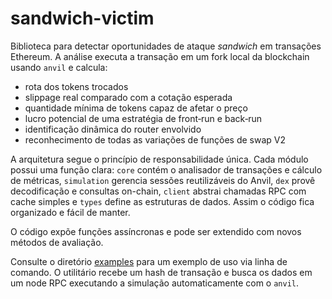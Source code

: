 # sandwich-victim

Biblioteca para detectar oportunidades de ataque *sandwich* em transações Ethereum. A análise executa a transação em um fork local da blockchain usando `anvil` e calcula:

- rota dos tokens trocados
- slippage real comparado com a cotação esperada
- quantidade mínima de tokens capaz de afetar o preço
- lucro potencial de uma estratégia de front‑run e back‑run
- identificação dinâmica do router envolvido
- reconhecimento de todas as variações de funções de swap V2

A arquitetura segue o princípio de responsabilidade única. Cada módulo possui
uma função clara:
`core` contém o analisador de transações e cálculo de métricas,
`simulation` gerencia sessões reutilizáveis do Anvil,
`dex` provê decodificação e consultas on-chain,
`client` abstrai chamadas RPC com cache simples e
`types` define as estruturas de dados. Assim o código fica organizado e fácil de manter.

O código expõe funções assíncronas e pode ser extendido com novos métodos de avaliação.


Consulte o diretório [examples](./examples/) para um exemplo de uso via linha de
comando. O utilitário recebe um hash de transação e busca os dados em um node
RPC executando a simulação automaticamente com o `anvil`.
